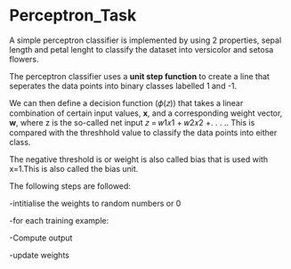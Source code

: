 # Perceptron_Task

A simple perceptron classifier is implemented by using 2 properties, sepal length and petal lenght to classify the dataset into versicolor and setosa flowers.

The perceptron classifier uses a **unit step function** to create a line that seperates the data points into binary classes labelled 1 and -1. 

We can then define a decision function (𝜙(𝑧)) that
takes a linear combination of certain input values, **x**, and a corresponding weight
vector, **w**, where z is the so-called net input 𝑧 = 𝑤1𝑥1 + 𝑤2𝑥2 +. . . .. This is compared with the threshhold value to classify the data points into either class.

The negative threshold is or weight is also called bias that is used with x=1.This is also called the bias unit.

The following steps are followed:

-intitialise the weights to random numbers or 0

-for each training example:

 -Compute output
 
 -update weights



